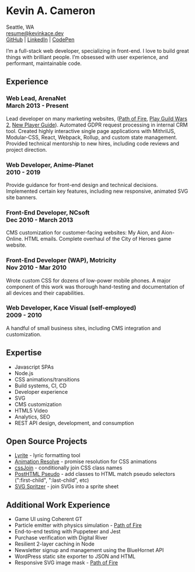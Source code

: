 # Kevin A. Cameron

Seattle, WA  
[resume@kevinkace.dev](mailto:resume@kevinkace.dev)  
[GitHub](https://github.com/kevinkace) | [LinkedIn](https://www.linkedin.com/in/kevinkace/) | [CodePen](https://codepen.io/kevinkace)

I’m a full-stack web developer, specializing in front-end. I love to build great things with brilliant people. I’m obsessed with user experience, and performant, maintainable code.

## Experience

### Web Lead, ArenaNet <br>March 2013 - Present

Lead developer on many marketing websites, ([Path of Fire](https://www.guildwars2.com/en/path-of-fire/), [Play Guild Wars 2](https://welcome.guildwars2.com/en/play-guild-wars-2), [New Player Guide](https://www.guildwars2.com/en/new-player-guide)). Automated GDPR request processing in internal CRM tool. Created highly interactive single page applications with MithrilJS, Modular-CSS, React, Webpack, Rollup, and custom state management. Provided technical mentorship to new hires, including code reviews and project direction.

### Web Developer, Anime-Planet <br>2010 - 2019

Provide guidance for front-end design and technical decisions. Implemented certain key features, including new responsive, animated SVG site banners.

### Front-End Developer, NCsoft <br>Dec 2010 - March 2013

CMS customization for customer-facing websites: My Aion, and Aion-Online. HTML emails. Complete overhaul of the City of Heroes game website.

### Front-End Developer (WAP), Motricity <br>Nov 2010 - Mar 2010

Wrote custom CSS for dozens of low-power mobile phones. A major component of this work was thorough hand-testing and documentation of all devices and their capabilities.

### Web Developer, Kace Visual (self-employed) <br>2009 - 2010

A handful of small business sites, including CMS integration and customization.

## Expertise

- Javascript SPAs
- Node.js
- CSS animations/transitions
- Build systems, CI, CD
- Developer experience
- SVG
- CMS customization
- HTML5 Video
- Analytics, SEO
- REST API design, development, and consumption

## Open Source Projects

- [Lyrite](https://github.com/kevinkace/lyrite) - lyric formatting tool
- [Animation Resolve](https://github.com/kevinkace/animation-resolve) - promise resolution for CSS animations
- [cssJoin](https://github.com/kevinkace/cssJoin) - conditionally join CSS class names
- [PostHTML Pseudo](https://npmjs.com/package/posthtml-pseudo) - add classes to HTML match pseudo selectors (":first-child", ":last-child", etc)
- [SVG Spritzer](https://npmjs.com/package/svg-spritzer) - join SVGs into a sprite sheet

## Additional Work Experience

- Game UI using Coherent GT
- Particle emitter with physics simulation - [Path of Fire](https://www.guildwars2.com/en/path-of-fire/#map)
- End-to-end testing with Puppeteer and Jest
- Purchase verification with Digital River
- Resilient 2-layer caching in Node
- Newsletter signup and management using the BlueHornet API
- WordPress static site exporter to JSON and HTML
- Responsive SVG image mask - [Path of Fire](https://www.guildwars2.com/en/path-of-fire/#mounts)
